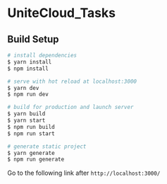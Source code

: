 # UniteCloud_Tasks

## Build Setup

```bash
# install dependencies
$ yarn install
$ npm install

# serve with hot reload at localhost:3000
$ yarn dev
$ npm run dev

# build for production and launch server
$ yarn build
$ yarn start
$ npm run build
$ npm run start

# generate static project
$ yarn generate
$ npm run generate
```

Go to the following link after `http://localhost:3000/`
